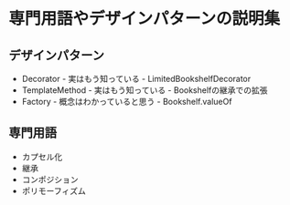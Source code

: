 # 専門用語やデザインパターンの説明集
## デザインパターン
- Decorator - 実はもう知っている - LimitedBookshelfDecorator
- TemplateMethod - 実はもう知っている - Bookshelfの継承での拡張
- Factory - 概念はわかっていると思う - Bookshelf.valueOf


## 専門用語
- カプセル化
- 継承
- コンポジション
- ポリモーフィズム